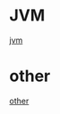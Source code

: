 # JVM
[jvm](https://www.bilibili.com/video/BV1Jv41157Wu)
# other
[other](https://www.bilibili.com/video/BV1854y1H7nR)
